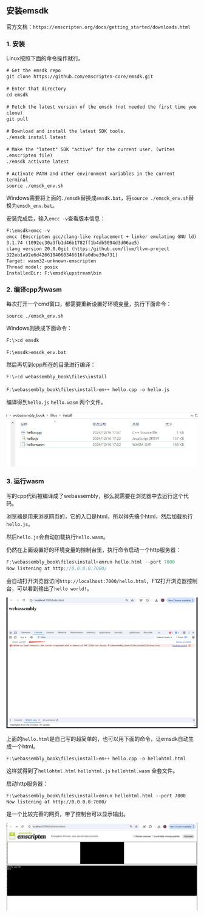 ## 安装emsdk

官方文档：`https://emscripten.org/docs/getting_started/downloads.html`

### 1. 安装

Linux按照下面的命令操作就行。

```
# Get the emsdk repo
git clone https://github.com/emscripten-core/emsdk.git

# Enter that directory
cd emsdk

# Fetch the latest version of the emsdk (not needed the first time you clone)
git pull

# Download and install the latest SDK tools.
./emsdk install latest

# Make the "latest" SDK "active" for the current user. (writes .emscripten file)
./emsdk activate latest

# Activate PATH and other environment variables in the current terminal
source ./emsdk_env.sh
```

Windows需要将上面的`./emsdk`替换成`emsdk.bat`，将`source ./emsdk_env.sh`替换为`emsdk_env.bat`。

安装完成后，输入`emcc -v`查看版本信息：

```
F:\emsdk>emcc -v
emcc (Emscripten gcc/clang-like replacement + linker emulating GNU ld) 3.1.74 (1092ec30a3fb1d46b1782ff1b4db5094d3d06ae5)
clang version 20.0.0git (https:/github.com/llvm/llvm-project 322eb1a92e6d4266184060346616fa0dbe39e731)
Target: wasm32-unknown-emscripten
Thread model: posix
InstalledDir: F:\emsdk\upstream\bin
```

### 2. 编译cpp为wasm

每次打开一个cmd窗口，都需要重新设置好环境变量，执行下面命令：

```
source ./emsdk_env.sh
```

Windows则换成下面命令：

```
F:\>cd emsdk

F:\emsdk>emsdk_env.bat
```

然后再切到cpp所在的目录进行编译：

```c++
F:\>cd webassembly_book\files\install

F:\webassembly_book\files\install>em++ hello.cpp -o hello.js
```

编译得到`hello.js` `hello.wasm` 两个文件。

![](../../imgs/install/compile_success.jpg)

### 3. 运行wasm

写的cpp代码被编译成了webassembly，那么就需要在浏览器中去运行这个代码。

浏览器是用来浏览网页的，它的入口是html，所以得先搞个html，然后加载执行`hello.js`。

然后`hello.js`会自动加载执行`hello.wasm`。

仍然在上面设置好的环境变量的控制台里，执行命令启动一个http服务器：

```c++
F:\webassembly_book\files\install>emrun hello.html --port 7000
Now listening at http://0.0.0.0:7000/
```

会自动打开浏览器访问`http://localhost:7000/hello.html`，F12打开浏览器控制台，可以看到输出了`hello world!`。

![](../../imgs/install/running.jpg)

上面的`hello.html`是自己写的超简单的，也可以用下面的命令，让emsdk自动生成一个html。

```c++
F:\webassembly_book\files\install>em++ hello.cpp -o hellohtml.html
```

这样就得到了`hellohtml.html`  `hellohtml.js`  `hellohtml.wasm` 全套文件。

启动http服务器：

```
F:\webassembly_book\files\install>emrun hellohtml.html --port 7000
Now listening at http://0.0.0.0:7000/
```

是一个比较完善的网页，带了控制台可以显示输出。

![](../../imgs/install/beatu_web.jpg)






